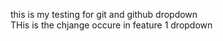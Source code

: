 this is my testing for git and github dropdown
<br>
THis is the chjange occure in feature 1 dropdown
